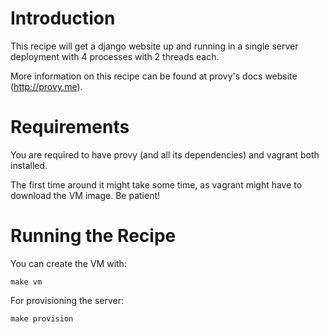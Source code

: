 Introduction
============

This recipe will get a django website up and running in a single server
deployment with 4 processes with 2 threads each.

More information on this recipe can be found at provy's docs website
(http://provy.me).

Requirements
============

You are required to have provy (and all its dependencies) and vagrant both
installed.

The first time around it might take some time, as vagrant might have to
download the VM image. Be patient!

Running the Recipe
==================

You can create the VM with:

    make vm

For provisioning the server:

    make provision

